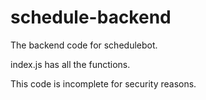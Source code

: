 # schedule-backend
The backend code for schedulebot. 

index.js has all the functions. 

This code is incomplete for security reasons. 
